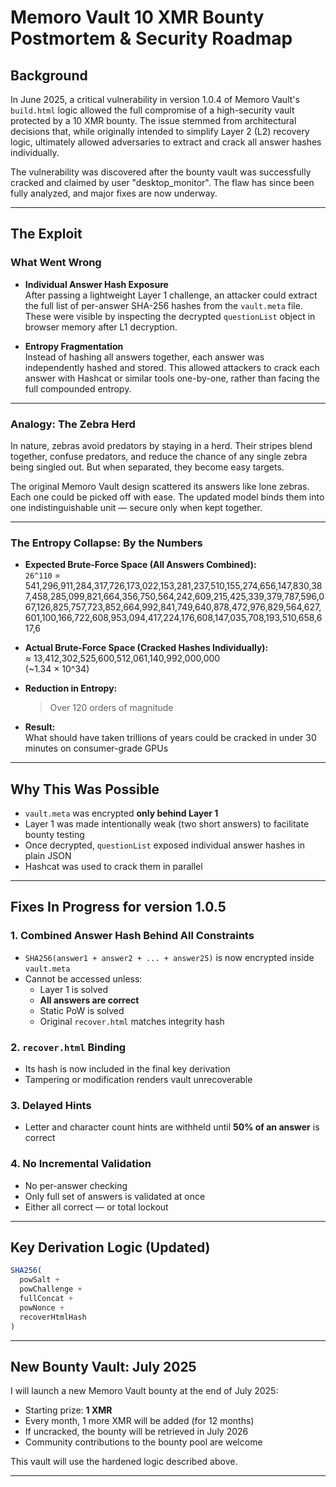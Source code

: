 # Memoro Vault 10 XMR Bounty Postmortem & Security Roadmap

## Background

In June 2025, a critical vulnerability in version 1.0.4 of Memoro Vault's `build.html` logic allowed the full compromise of a high-security vault protected by a 10 XMR bounty. The issue stemmed from architectural decisions that, while originally intended to simplify Layer 2 (L2) recovery logic, ultimately allowed adversaries to extract and crack all answer hashes individually.

The vulnerability was discovered after the bounty vault was successfully cracked and claimed by user "desktop_monitor". The flaw has since been fully analyzed, and major fixes are now underway.

---

## The Exploit

### What Went Wrong

- **Individual Answer Hash Exposure**  
  After passing a lightweight Layer 1 challenge, an attacker could extract the full list of per-answer SHA-256 hashes from the `vault.meta` file. These were visible by inspecting the decrypted `questionList` object in browser memory after L1 decryption.

- **Entropy Fragmentation**  
  Instead of hashing all answers together, each answer was independently hashed and stored. This allowed attackers to crack each answer with Hashcat or similar tools one-by-one, rather than facing the full compounded entropy.

---

### Analogy: The Zebra Herd

In nature, zebras avoid predators by staying in a herd. Their stripes blend together, confuse predators, and reduce the chance of any single zebra being singled out. But when separated, they become easy targets.

The original Memoro Vault design scattered its answers like lone zebras. Each one could be picked off with ease. The updated model binds them into one indistinguishable unit — secure only when kept together.

---

### The Entropy Collapse: By the Numbers

- **Expected Brute-Force Space (All Answers Combined):**  
  `26^110` =  
  541,296,911,284,317,726,173,022,153,281,237,510,155,274,656,147,830,387,458,285,099,821,664,356,750,564,242,609,215,425,339,379,787,596,067,126,825,757,723,852,664,992,841,749,640,878,472,976,829,564,627,601,100,166,722,608,953,094,417,224,176,608,147,035,708,193,510,658,617,6

- **Actual Brute-Force Space (Cracked Hashes Individually):**  
  ≈ 13,412,302,525,600,512,061,140,992,000,000  
  (~1.34 × 10^34)

- **Reduction in Entropy:**  
  > Over 120 orders of magnitude

- **Result:**  
  What should have taken trillions of years could be cracked in under 30 minutes on consumer-grade GPUs

---

## Why This Was Possible

- `vault.meta` was encrypted **only behind Layer 1**
- Layer 1 was made intentionally weak (two short answers) to facilitate bounty testing
- Once decrypted, `questionList` exposed individual answer hashes in plain JSON
- Hashcat was used to crack them in parallel

---

## Fixes In Progress for version 1.0.5

### 1. Combined Answer Hash Behind All Constraints
- `SHA256(answer1 + answer2 + ... + answer25)` is now encrypted inside `vault.meta`
- Cannot be accessed unless:
  - Layer 1 is solved
  - **All answers are correct**
  - Static PoW is solved
  - Original `recover.html` matches integrity hash

### 2. `recover.html` Binding
- Its hash is now included in the final key derivation
- Tampering or modification renders vault unrecoverable

### 3. Delayed Hints
- Letter and character count hints are withheld until **50% of an answer** is correct

### 4. No Incremental Validation
- No per-answer checking
- Only full set of answers is validated at once
- Either all correct — or total lockout

---

## Key Derivation Logic (Updated)

```js
SHA256(
  powSalt +
  powChallenge +
  fullConcat +
  powNonce +
  recoverHtmlHash
)
```

---

## New Bounty Vault: July 2025

I will launch a new Memoro Vault bounty at the end of July 2025:
- Starting prize: **1 XMR**
- Every month, 1 more XMR will be added (for 12 months)
- If uncracked, the bounty will be retrieved in July 2026
- Community contributions to the bounty pool are welcome

This vault will use the hardened logic described above.

---

